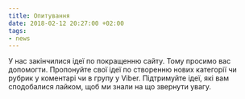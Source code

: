```yaml
---
title: Опитування
date: 2018-02-12 20:27:00 +02:00
tags:
- news
---
```


У нас закінчилися ідеї по покращенню сайту. Тому просимо вас допомогти. Пропонуйте свої ідеї по створенню нових категорії чи рубрик у коментарі чи в групу у Viber. Підтримуйте ідеї, які вам сподобалися лайком, щоб ми знали на що звернути увагу.  
